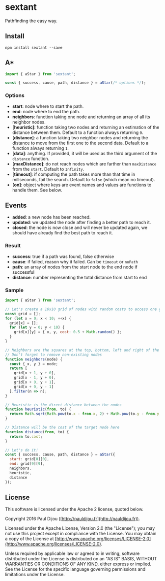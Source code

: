 # sextant

Pathfinding the easy way.

## Install

```
npm install sextant --save
```

## A*

```javascript
import { aStar } from 'sextant';

const { success, cause, path, distance } = aStar(/* options */);
```

### Options

- **start**: node where to start the path.
- **end**: node where to end the path.
- **neighbors**: function taking one node and returning an array of all its neighbor nodes.
- **[heuristic]**: function taking two nodes and returning an estimation of the distance between them. Default to a function always returning `0`.
- **[distance]**: a function taking two neighbor nodes and returning the distance to move from the first one to the second data. Default to a function always returning `1`.
- **[data]**: anything. If provided, it will be used as the third argument of the `distance` function.
- **[maxDistance]**: do not reach nodes which are farther than `maxDistance` from the `start`. Default to `Infinity`.
- **[timeout]**: if computing the path takes more than that time in millseconds, fail the search. Default to `false` (which mean no timeout).
- **[on]**: object where keys are event names and values are functions to handle them. See below.

## Events

- **added**: a new node has been reached.
- **updated**: we updated the node after finding a better path to reach it.
- **closed**: the node is now close and will never be updated again, we should have already find the best path to reach it.

### Result

- **success**: true if a path was found, false otherwise
- **cause**: if failed, reason why it failed. Can be `timeout` or `noPath`
- **path**: an array of nodes from the start node to the end node if successful
- **distance**: number representing the total distance from start to end

### Sample

```javascript
import { aStar } from 'sextant';

// Let's create a 10x10 grid of nodes with random costs to access one given node, 1 +/- 0.5.
const grid = [];
for (let x = 0; x < 10; ++x) {
  grid[x] = [];
  for (let y = 0; y < 10) {
    grid[x][y] = { x, y, cost: 0.5 + Math.random() };
  }
}

// Neighbors are the squares at the top, bottom, left and right of the current one
// Don't forget to remove non-existing nodes
function neighbors(node) {
  const { x, y } = node;
  return [
    grid[x + 1, y + 0],
    grid[x - 1, y + 0],
    grid[x + 0, y + 1],
    grid[x + 0, y - 1]
  ].filter(n => n);
}

// Heuristic is the direct distance between the nodes
function heuristic(from, to) {
  return Math.sqrt(Math.pow(to.x - from.x, 2) + Math.pow(to.y - from.y, 2));
}

// Distance will be the cost of the target node here
function distance(from, to) {
  return to.cost;
}

// Let's do it!
const { success, cause, path, distance } = aStar({
  start: grid[0][0],
  end: grid[9][9],
  neighbors,
  heuristic,
  distance
});
```

## License

This software is licensed under the Apache 2 license, quoted below.

Copyright 2016 Paul Dijou ([http://pauldijou.fr](http://pauldijou.fr)).

Licensed under the Apache License, Version 2.0 (the "License"); you may not use this project except in compliance with the License. You may obtain a copy of the License at [http://www.apache.org/licenses/LICENSE-2.0](http://www.apache.org/licenses/LICENSE-2.0).

Unless required by applicable law or agreed to in writing, software distributed under the License is distributed on an "AS IS" BASIS, WITHOUT WARRANTIES OR CONDITIONS OF ANY KIND, either express or implied. See the License for the specific language governing permissions and limitations under the License.

